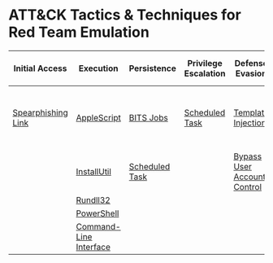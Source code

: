 # ATT&CK Tactics & Techniques for Red Team Emulation
| Initial Access | Execution | Persistence | Privilege Escalation | Defense Evasion | Credential Access | Discovery | Lateral Movement | Collection | Exfiltration | Command and Control |
|-----|-----|-----|-----|-----|-----|-----|-----|-----|-----|-----|
| [Spearphishing Link](https://github.com/brianwrf/RTEmulation/blob/master/Techniques/T1192/T1192.md) |[AppleScript](https://github.com/brianwrf/RTEmulation/blob/master/Techniques/T1155/T1155.md)  | [BITS Jobs](https://github.com/brianwrf/RTEmulation/blob/master/Techniques/T1197/T1197.md) | [Scheduled Task](https://github.com/brianwrf/RTEmulation/blob/master/Techniques/T1053/T1053.md)| [Template Injection](https://github.com/brianwrf/RTEmulation/blob/master/Techniques/T1221/T1221.md) | [Credential Dumping](https://github.com/brianwrf/RTEmulation/blob/master/Techniques/T1003/T1003.md) |  |  |  | [Exfiltration Over Command and Control Channel](https://github.com/brianwrf/RTEmulation/blob/master/Techniques/T1041/T1041.md) | [Remote Access Tools](https://github.com/brianwrf/RTEmulation/blob/master/Techniques/T1219/T1219.md) |
|  |[InstallUtil](https://github.com/brianwrf/RTEmulation/blob/master/Techniques/T1118/T1118.md)  | [Scheduled Task](https://github.com/brianwrf/RTEmulation/blob/master/Techniques/T1053/T1053.md)|  | [Bypass User Account Control](https://github.com/brianwrf/RTEmulation/blob/master/Techniques/T1088/T1088.md) |  |  |  |  |  | [Multi-Stage Channels](https://github.com/brianwrf/RTEmulation/blob/master/Techniques/T1104/T1104.md) |
|  |[Rundll32](https://github.com/brianwrf/RTEmulation/blob/master/Techniques/T1085/T1085.md) |  |  |  |  |  |  |  |  |  |
|  |[PowerShell](https://github.com/brianwrf/RTEmulation/blob/master/Techniques/T1086/T1086.md) |  |  |  |  |  |  |  |  |  |
|  |[Command-Line Interface](https://github.com/brianwrf/RTEmulation/blob/master/Techniques/T1059/T1059.md) |  |  |  |  |  |  |  |  |  |
